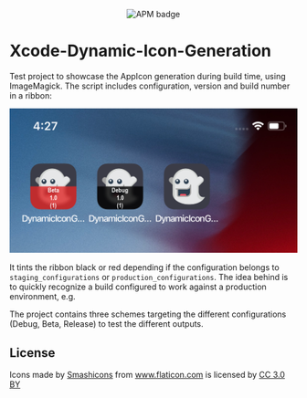 <p align="center"><img alt="APM badge" src="https://img.shields.io/badge/license-MIT-green"></p>

# Xcode-Dynamic-Icon-Generation
Test project to showcase the AppIcon generation during build time, using ImageMagick.
The script includes configuration, version and build number in a ribbon:

![](Resources/icons.png "Screenshot")

It tints the ribbon black or red depending if the configuration belongs to `staging_configurations` or `production_configurations`. The idea behind is to quickly recognize a build configured to work against a production environment, e.g.

The project contains three schemes targeting the different configurations (Debug, Beta, Release) to test the different outputs.

## License

<div>Icons made by <a href="https://www.flaticon.com/authors/smashicons" title="Smashicons">Smashicons</a> from <a href="https://www.flaticon.com/"             title="Flaticon">www.flaticon.com</a> is licensed by <a href="http://creativecommons.org/licenses/by/3.0/"             title="Creative Commons BY 3.0" target="_blank">CC 3.0 BY</a></div>
